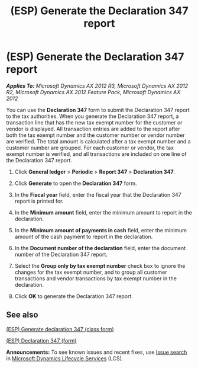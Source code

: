 ﻿---
title: (ESP) Generate the Declaration 347 report
TOCTitle: (ESP) Generate the Declaration 347 report
ms:assetid: bf19f1c3-4523-4c8f-8061-2d7d0febe4c4
ms:mtpsurl: https://technet.microsoft.com/en-us/library/Hh242823(v=AX.60)
ms:contentKeyID: 36059255
ms.date: 04/18/2014
mtps_version: v=AX.60
f1_keywords:
- Spain
- Spanish
- report
---

# (ESP) Generate the Declaration 347 report 


_**Applies To:** Microsoft Dynamics AX 2012 R3, Microsoft Dynamics AX 2012 R2, Microsoft Dynamics AX 2012 Feature Pack, Microsoft Dynamics AX 2012_

You can use the **Declaration 347** form to submit the Declaration 347 report to the tax authorities. When you generate the Declaration 347 report, a transaction line that has the new tax exempt number for the customer or vendor is displayed. All transaction entries are added to the report after both the tax exempt number and the customer number or vendor number are verified. The total amount is calculated after a tax exempt number and a customer number are grouped. For each customer or vendor, the tax exempt number is verified, and all transactions are included on one line of the Declaration 347 report.

1.  Click **General ledger** \> **Periodic** \> **Report 347** \> **Declaration 347**.

2.  Click **Generate** to open the **Declaration 347** form.

3.  In the **Fiscal year** field, enter the fiscal year that the Declaration 347 report is printed for.

4.  In the **Minimum amount** field, enter the minimum amount to report in the declaration.

5.  In the **Minimum amount of payments in cash** field, enter the minimum amount of the cash payment to report in the declaration.

6.  In the **Document number of the declaration** field, enter the document number of the Declaration 347 report.

7.  Select the **Group only by tax exempt number** check box to ignore the changes for the tax exempt number, and to group all customer transactions and vendor transactions by tax exempt number in the declaration.

8.  Click **OK** to generate the Declaration 347 report.

## See also

[(ESP) Generate declaration 347 (class form)](https://technet.microsoft.com/en-us/library/aa589594\(v=ax.60\))

[(ESP) Declaration 347 (form)](https://technet.microsoft.com/en-us/library/aa552566\(v=ax.60\))

  
**Announcements:** To see known issues and recent fixes, use [Issue search](http://go.microsoft.com/fwlink/?linkid=389258) in [Microsoft Dynamics Lifecycle Services](http://go.microsoft.com/fwlink/?linkid=306505) (LCS).

